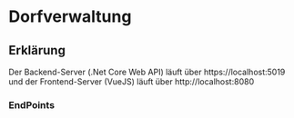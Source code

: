 # Dorfverwaltung

## Erklärung
Der Backend-Server (.Net Core Web API) läuft über https://localhost:5019 und der Frontend-Server (VueJS) läuft über http://localhost:8080


### EndPoints
